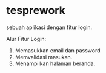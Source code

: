 # tesprework
sebuah aplikasi dengan fitur login.


Alur Fitur Login:
1. Memasukkan email dan password
2. Memvalidasi masukan.
3. Menampilkan halaman beranda.    
